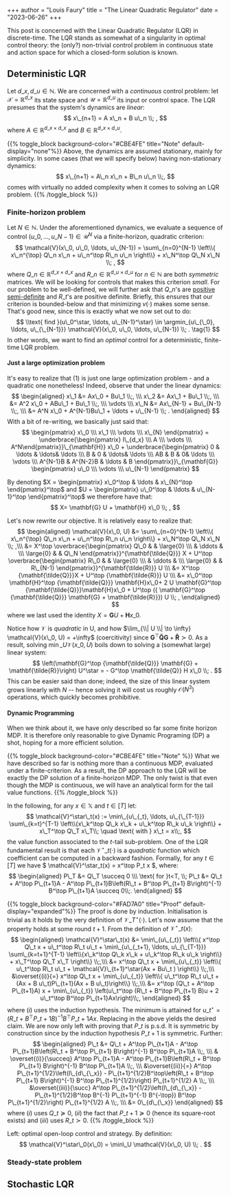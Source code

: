 +++
author = "Louis Faury"
title = "The Linear Quadratic Regulator"
date = "2023-06-26"
+++


This post is concerned with the Linear Quadratic Regulator (LQR) in discrete-time.
The LQR stands as somewhat of a singularity in optimal control theory: the (only?) non-trivial control
problem in continuous state and action space for which a closed-form solution is known. 

<!--more-->

## Deterministic LQR

Let $d\_x, d\_u \in\mathbb{N}$. We are concerned with a _continuous_ control problem: let 
$\mathcal{X} = \mathbb{R}^{d\_x}$ its state space and $\mathcal{U} = \mathbb{R}^{d\_u}$
its input or control space. The LQR presumes that the system's dynamics are _linear_:
$$
x\_{n+1} = A x\_n + B u\_n \\; ,
$$
where $A \in\mathbb{R}^{d\_x\times d\_x}$  and $B \in\mathbb{R}^{d\_x \times d\_u}$. 

{{% toggle_block background-color="#CBE4FE" title="Note" default-display="none"%}}
Above, the dynamics are assumed stationary, mainly for simplicity. In some cases (that we will specify below)
having non-stationary dynamics:
$$
x\_{n+1} = A\_n x\_n + B\_n u\_n \\;, 
$$
comes with virtually no added complexity when it comes to solving an LQR problem. 
{{% /toggle_block %}}

### Finite-horizon problem
Let $N\in\mathbb{N}$. Under the aforementioned dynamics, we evaluate a sequence of control $(u\_0, \ldots, u\_{N-1}) \in \mathcal{U}^N$
via a finite-horizon, quadratic criterion:
$$
\mathcal{V}(x\_0, u\_0, \ldots, u\_{N-1}) = \sum\_{n=0}^{N-1} \left\\{ x\_n^{\top} Q\_n x\_n + u\_n^\top R\_n u\_n \right\\} + x\_N^\top Q\_N x\_N \\; , 
$$
where $Q\_n \in\mathbb{R}^{d\_x\times d\_x}$ and $R\_n \in\mathbb{R}^{d\_u\times d\_u}$ for $n\in\mathbb{N}$ are both _symmetric_ matrices.
We will be looking for controls that makes this criterion _small_. For our problem to be well-defined, 
we will further ask that $Q\_n$'s are [positive semi-definite](https://en.wikipedia.org/wiki/Definite_matrix) and $R\_t$'s are positive definite. 
Briefly, this ensures that our criterion is bounded-below and that minimizing $v(\cdot)$ makes some sense. That's good new, since this is exactly what we now set out to do:
$$
\\text{ find }(u\_0^\star, \ldots, u\_{N-1}^\star) \in \argmin_{u\_{\_0}, \ldots, u\_{\_{N-1}}} \mathcal{V}(x\_0, u\_0, \ldots, u\_{N-1}) \\; .
\tag{1}
$$
In other words, we want to find an _optimal_ control for a deterministic, finite-time LQR problem. 

#### Just a large optimization problem

It's easy to realize that (1) is just one large optimization problem - and a quadratic one nonetheless!
Indeed, observe that under the linear dynamics:
$$
\begin{aligned}
    x\_1 &= Ax\_0 + Bu\_1 \\;, \\\
    x\_2 &= Ax\_1 + Bu\_1 \\;, \\\
         &= A^2 x\_0 + ABu\_1 + Bu\_1 \\;, \\\
    \vdots \\\
    x\_N &= Ax\_{N-1} + Bu\_{N-1} \\;, \\\
         &= A^N x\_0 + A^{N-1}Bu\_1 + \ldots + u\_{N-1} \\; .
\end{aligned}
$$
With a bit of re-writing, we basically just said that:
$$
\begin{pmatrix} x\_0 \\\ x\_1 \\\ \vdots \\\ x\_{N} \end{pmatrix} =
\underbrace{\begin{pmatrix} I\_{d_x} \\\ A \\\ \vdots  \\\ A^N\end{pmatrix}}\_{\mathbf{H}} x\_0 + 
\underbrace{\begin{pmatrix} 0 & \ldots & \ldots& \ldots \\\ B & 0 & \ldots& \ldots \\\ AB & B & 0& \ldots  \\\ \vdots \\\ A^{N-1}B & A^{N-2}B & \ldots & B \end{pmatrix}}\_{\mathbf{G}}
\begin{pmatrix} u\_0 \\\ \vdots \\\ u\_{N-1} \end{pmatrix}
$$

By denoting $X = \begin{pmatrix} x\_0^\top & \ldots & x\_{N}^\top \end{pmatrix}^\top$ and
$U = \begin{pmatrix} u\_0^\top & \ldots & u\_{N-1}^\top \end{pmatrix}^\top$ we therefore have that:
$$
X= \mathbf{G} U + \mathbf{H} x\_0 \\; ,
$$


Let's now rewrite our objective. It is relatively easy to realize that:
$$
\begin{aligned}
\mathcal{V}(x\_0, U) &= \sum\_{n=0}^{N-1} \left\\{ x\_n^{\top} Q\_n x\_n + u\_n^\top R\_n u\_n \right\\} + x\_N^\top Q\_N x\_N \\; ,\\\
&= X^\top
\overbrace{\begin{pmatrix}
Q\_0 &   & \large{0} \\\
& \ddots & \\\
\large{0} &  & Q\_N
\end{pmatrix}}^{\mathbf{\tilde{Q}}} X  + 
U^\top
\overbrace{\begin{pmatrix}
R\_0 &   & \large{0} \\\
& \ddots & \\\
\large{0} &  & R\_{N-1}
\end{pmatrix}}^{\mathbf{\tilde{R}}} U \\\
&= X^\top {\mathbf{\tilde{Q}}}X + U^\top {\mathbf{\tilde{R}}} U \\\
&= x\_0^\top \mathbf{H}^\top {\mathbf{\tilde{Q}}} \mathbf{H}x\_0+ 2 U \mathbf{G}^\top {\mathbf{\tilde{Q}}}\mathbf{H}x\_0 + 
U^\top ({ \mathbf{G}^\top {\mathbf{\tilde{Q}}} \mathbf{G} + \mathbf{\tilde{R}}}) U \\; ,
\end{aligned}
$$
where we last used the identity $X= \mathbf{G} U + \mathbf{H} x\_0$. 

Notice how $\mathcal{V}$
is _quadratic_ in U, and how $\lim_{\\| U \\| \to \infty} \mathcal{V}(x\_0, U) = +\infty$ (coercitivity) since
$\mathbf{G}^\top {\mathbf{\tilde{Q}}} \mathbf{G} + \mathbf{\tilde{R}} \succ 0$.
As a result, solving $\min\_U \mathcal{V}(x\_0, U)$ boils down to solving a (somewhat large)
linear system: 
$$
\left(\mathbf{G}^\top {\mathbf{\tilde{Q}}} \mathbf{G} + \mathbf{\tilde{R}}\right) U^\star = - G^\top \mathbf{\tilde{Q}} H x\_0 \\; .
$$
This can be easier said than done; indeed, the size of this linear system grows linearly with $N$ -- hence solving it
will cost us roughly $\mathcal{O}(N^3)$ operations, which quickly becomes prohibitive. 


#### Dynamic Programming
When we think about it, we have only described so far some finite horizon MDP. It is therefore only
reasonable to give Dynamic Programing (DP) a shot, hoping for a more efficient solution. 

{{% toggle_block background-color="#CBE4FE" title="Note" %}}
What we have described so far is nothing more than a continuous MDP, evaluated under a finite-criterion.
As a result, the DP approach to the LQR will be exactly the DP solution of a finite-horizon MDP. The only twist is 
that even though the MDP is continuous, we will have an analytical form for the tail value functions.
{{% /toggle_block %}}

In the following, for any $x\in\mathbb{X}$ and $t \in [T]$ let:
$$
\mathcal{V}^\star\_t(x) := \min\_{u\_{_t}, \ldots, u\_{\_{T-1}}} \sum\_{k=t}^{T-1} 
\left\\{x\_k^\top Q\_k x\_k + u\_k^\top R\_k u\_k  \right\\} + x\_T^\top Q\_T x\_T\\; \quad \text{ with } x\_t = x\\;,
$$
the value function associated to the $t$-tail sub-problem. 
One of the LQR fundamental result is that each $\mathcal{V}^\star\_t(\cdot)$ is a _quadratic_ function which 
coefficient can be computed in a backward fashion. Formally, for any $t\in[T]$ we have 
$
\mathcal{V}^\star\_t(x) = x^\top P\_t x 
$, 
where:
$$
\begin{aligned}
P\_T &= Q\_T \succeq 0 \\\
\text{ for }t<T, \\; P\_t &= Q\_t + A^\top P\_{t+1}A - A^\top P\_{t+1}B\left(R\_t + B^\top P\_{t+1} B\right)^{-1} B^\top P\_{t+1}A \succeq 0\\;.
\end{aligned}
$$

{{% toggle_block background-color="#FAD7A0" title="Proof" default-display="expanded"%}}
The proof is done by induction. Initialisation is trivial as it holds by the very definition of $\mathcal{V}\_T^\star(\cdot)$.
Let's now assume that the property holds at some round $t+1$. From the definition of $\mathcal{V}^\star\_t(x)$:
$$
\begin{aligned}
\mathcal{V}^\star\_t(x) &=  \min\_{u\_{_t}} \left\\{ x^\top Q\_t x + u\_t^\top R\_t u\_t  + 
 \min\_{u\_{_t+1}, \ldots, u\_{\_{T-1}}}  \sum\_{k=t+1}^{T-1} 
\left\\{x\_k^\top Q\_k x\_k + u\_k^\top R\_k u\_k  \right\\} + x\_T^\top Q\_T x\_T \right\\} \\;,\\\
&= x^\top Q\_t x + \min\_{u\_{_t}} \left\\{ u\_t^\top R\_t u\_t + \mathcal{V}\_{t+1}^\star(Ax + Bu\_t ) \right\\} \\;,\\\
&\overset{(i)}{=} x^\top Q\_t x + \min\_{u\_{_t}} \left\\{ u\_t^\top R\_t u\_t + (Ax + B u\_t)P\_{t+1}(Ax + B u\_t)\right\\} \\;,\\\
&= x^\top (Q\_t + A^\top P\_{t+1}A) x + \min\_{u\_{_t}} \left(u\_t^\top (R\_t + B^\top P\_{t+1} B)u + 2 u\_t^\top B^\top P\_{t+1}Ax\right)\\;,
\end{aligned}
$$
where $(i)$ uses the induction hypothesis.
The minimum is attained for $u\_t^\star = (R\_t + B^\top P\_{t+1} B)^{-1}B^\top P\_{t+1}Ax$. Replacing in the above yields the desired claim.
We are now only left with proving that $P\_t$ is p.s.d. It is symmetric by construction since by
the induction hypothesis $P\_{t+1}$ is symmetric. Further:
$$
\begin{aligned}
P\_t &= Q\_t + A^\top P\_{t+1}A - A^\top P\_{t+1}B\left(R\_t + B^\top P\_{t+1} B\right)^{-1} B^\top P\_{t+1}A \\;, \\\
& \overset{(i)}{\succeq}  A^\top P\_{t+1}A - A^\top P\_{t+1}B\left(R\_t + B^\top P\_{t+1} B\right)^{-1} B^\top P\_{t+1}A \\;, \\\
&\overset{(ii)}{=} A^\top P\_{t+1}^{1/2}\left(I\_{d\_{\_x}} - P\_{t+1}^{1/2}B^\top\left(R\_t + B^\top P\_{t+1} B\right)^{-1} B^\top P\_{t+1}^{1/2}\right) P\_{t+1}^{1/2} A \\;, \\\
&\overset{(iii)}{\succ} A^\top P\_{t+1}^{1/2}\left(I\_{d\_{\_x}} - P\_{t+1}^{1/2}B^\top B^{-1} P\_{t+1}^{-1} B^{-\top}) B^\top P\_{t+1}^{1/2}\right) P\_{t+1}^{1/2} A \\;, \\\
&= 0\_{d\_{\_x}}
\end{aligned}
$$
where $(i)$ uses $Q\_t \succeq 0$, $(ii)$ the fact that  $P\_{t+1}\succeq 0$ (hence its square-root exists)
and $(iii)$ uses $R\_t \succ 0$. 
{{% /toggle_block %}}


Left: optimal open-loop control and strategy. 
By definition:
$$
\mathcal{V}^\star\_0(x\_0) = \min\_U \mathcal{V}(x\_0, U) \\; .
$$
### Steady-state problem

## Stochastic LQR